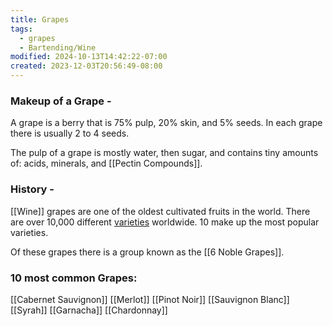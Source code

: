 ```yaml
---
title: Grapes
tags:
  - grapes
  - Bartending/Wine
modified: 2024-10-13T14:42:22-07:00
created: 2023-12-03T20:56:49-08:00
---
```

### Makeup of a Grape - 
A grape is a berry that is 75% pulp, 20% skin, and 5% seeds. 
In each grape there is usually 2 to 4 seeds. 

The pulp of a grape is mostly water, then sugar, and contains tiny amounts of: acids, minerals, and [[Pectin Compounds]].
### History -
[[Wine]] grapes are one of the oldest cultivated fruits in the world. 
There are over 10,000 different [varieties](Variety) worldwide. 
10 make up the most popular varieties. 

Of these grapes there is a group known as the [[6 Noble Grapes]].

### 10 most common Grapes:
[[Cabernet Sauvignon]]
[[Merlot]]
[[Pinot Noir]]
[[Sauvignon Blanc]]
[[Syrah]]
[[Garnacha]]
[[Chardonnay]]
